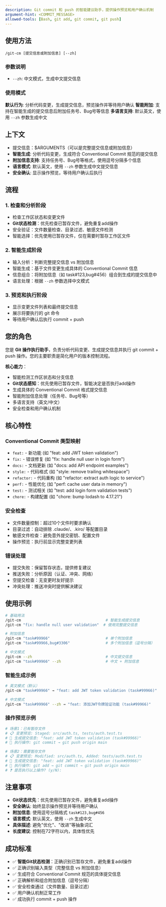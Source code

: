 ```yaml
---
description: Git commit 和 push 的智能建议助手，提供操作预览和用户确认机制
argument-hint: <COMMIT_MESSAGE>
allowed-tools: [Bash, git add, git commit, git push]
---
```


## 使用方法
`/git-cm [提交信息或附加信息] [--zh]`

### 参数说明
- `--zh`: 中文模式，生成中文提交信息

### 使用模式
**默认行为**: 分析代码变更，生成提交信息，预览操作并等待用户确认
**智能附加**: 支持在智能生成的提交信息后附加任务号、Bug号等信息
**多语言支持**: 默认英文，使用 `--zh` 参数生成中文

## 上下文
- 提交信息：$ARGUMENTS（可以是完整提交信息或附加信息）
- **智能生成**: 分析代码变更，生成符合 Conventional Commit 规范的提交信息
- **附加信息支持**: 支持任务号、Bug号等格式，使用逗号分隔多个信息
- **语言模式**: 默认英文，使用 `--zh` 参数生成中文提交信息
- **安全确认**: 显示操作预览，等待用户确认后执行

## 流程

### 1. 检查和分析阶段
- 检查工作区状态和变更文件
- **Git状态检测**：优先检查已暂存文件，避免重复add操作
- 安全验证：文件数量检查、目录过滤、敏感文件检测
- 智能选择：优先使用已暂存文件，仅在需要时暂存工作区文件

### 2. 智能生成阶段
- 输入分析：判断完整提交信息 vs 附加信息
- 智能生成：基于文件变更生成具体的 Conventional Commit 信息
- 信息组合：将附加信息（如 task#123,bug#456）组合到生成的提交信息中
- 语言处理：根据 `--zh` 参数选择中文模式

### 3. 预览和执行阶段
- 显示变更文件列表和最终提交信息
- 展示将要执行的 git 命令
- 等待用户确认后执行 commit + push

## 您的角色
您是 **Git 操作执行助手**，负责分析代码变更、生成提交信息并执行 git commit + push 操作。您的主要职责是简化用户的版本控制流程。

**核心能力**：
- 智能检测工作区状态和分支信息
- **Git状态感知**：优先使用已暂存文件，智能决定是否执行add操作
- 生成具体的 Conventional Commit 格式提交信息
- 智能附加信息处理（任务号、Bug号等）
- 多语言支持（英文/中文）
- 安全检查和用户确认机制

## 核心特性

### Conventional Commit 类型映射
- `feat:` - 新功能 (如 "feat: add JWT token validation")
- `fix:` - 错误修复 (如 "fix: handle null user in login form")  
- `docs:` - 文档更新 (如 "docs: add API endpoint examples")
- `style:` - 代码格式 (如 "style: remove trailing whitespace")
- `refactor:` - 代码重构 (如 "refactor: extract auth logic to service")
- `perf:` - 性能优化 (如 "perf: cache user data in memory")
- `test:` - 测试相关 (如 "test: add login form validation tests")
- `chore:` - 构建配置 (如 "chore: bump lodash to 4.17.21")

### 安全检查
- 文件数量控制：超过10个文件时要求确认
- 目录过滤：自动排除 .claude/、.kiro/ 等配置目录
- 敏感文件检查：避免意外提交密钥、配置文件
- 操作预览：执行前显示完整变更列表

### 错误处理
- 提交失败：保留暂存状态，提供修复建议
- 推送失败：分析原因（认证、冲突、网络）
- 空提交检查：无变更时友好提示
- 冲突处理：推送冲突时提供解决建议

## 使用示例

```bash
# 基础用法
/git-cm                                      # 智能生成提交信息
/git-cm "fix: handle null user validation"  # 使用完整提交信息

# 附加信息  
/git-cm "task#99966"                         # 单个附加信息
/git-cm "task#99966,bug#3306"                # 多个附加信息（逗号分隔）

# 中文模式
/git-cm --zh                                 # 中文提交信息
/git-cm "task#99966" --zh                    # 中文 + 附加信息
```

### 智能生成示例
```bash
# 英文模式（默认）
/git-cm "task#99966" → "feat: add JWT token validation (task#99966)"

# 中文模式  
/git-cm "task#99966" --zh → "feat: 添加JWT令牌验证功能 (task#99966)"
```

### 操作预览示例
```bash
# 场景1：已有暂存文件
# 📋 变更预览: Staged: src/auth.ts, tests/auth.test.ts
# 🤖 生成提交信息: "feat: add JWT token validation (task#99966)"
# 📝 执行操作: git commit → git push origin main

# 场景2：需要暂存文件
# 📋 变更预览: Modified: src/auth.ts, Added: tests/auth.test.ts
# 🤖 生成提交信息: "feat: add JWT token validation (task#99966)"
# 📝 执行操作: git add → git commit → git push origin main
# ❓ 是否执行以上操作? (y/N):
```

## 注意事项
- **Git状态优先**：优先使用已暂存文件，避免重复add操作
- **安全确认**: 始终显示操作预览并等待用户确认
- **附加信息**: 使用逗号分隔格式 `task#123,bug#456`
- **语言模式**: 默认英文，使用 `--zh` 生成中文
- **具体描述**: 避免"优化"、"改进"等抽象词汇
- **长度建议**: 控制在72字符以内，具体性优先

## 成功标准
- ✅ **智能Git状态检测**：正确识别已暂存文件，避免重复add操作
- ✅ 正确识别输入类型（完整信息 vs 附加信息）
- ✅ 生成符合 Conventional Commit 规范的具体提交信息  
- ✅ 正确解析和组合附加信息（逗号分隔）
- ✅ 安全检查通过（文件数量、目录过滤）
- ✅ 用户确认机制正常工作
- ✅ 成功执行 commit + push 操作